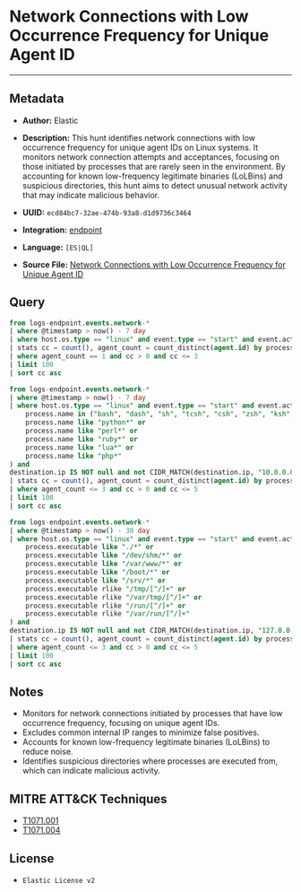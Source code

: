 # Network Connections with Low Occurrence Frequency for Unique Agent ID

---

## Metadata

- **Author:** Elastic
- **Description:** This hunt identifies network connections with low occurrence frequency for unique agent IDs on Linux systems. It monitors network connection attempts and acceptances, focusing on those initiated by processes that are rarely seen in the environment. By accounting for known low-frequency legitimate binaries (LoLBins) and suspicious directories, this hunt aims to detect unusual network activity that may indicate malicious behavior.

- **UUID:** `ecd84bc7-32ae-474b-93a8-d1d9736c3464`
- **Integration:** [endpoint](https://docs.elastic.co/integrations/endpoint)
- **Language:** `[ES|QL]`
- **Source File:** [Network Connections with Low Occurrence Frequency for Unique Agent ID](../queries/command_and_control_via_network_connections_with_low_occurrence_frequency_for_unique_agents.toml)

## Query

```sql
from logs-endpoint.events.network-*
| where @timestamp > now() - 7 day
| where host.os.type == "linux" and event.type == "start" and event.action in ("connection_attempted", "connection_accepted") and destination.ip IS NOT null and not CIDR_MATCH(destination.ip, "10.0.0.0/8", "127.0.0.0/8", "169.254.0.0/16", "172.16.0.0/12", "192.0.0.0/24", "192.0.0.0/29", "192.0.0.8/32", "192.0.0.9/32", "192.0.0.10/32", "192.0.0.170/32", "192.0.0.171/32", "192.0.2.0/24", "192.31.196.0/24", "192.52.193.0/24", "192.168.0.0/16", "192.88.99.0/24", "224.0.0.0/4", "100.64.0.0/10", "192.175.48.0/24","198.18.0.0/15", "198.51.100.0/24", "203.0.113.0/24", "224.0.0.0/4", "240.0.0.0/4", "::1","FE80::/10", "FF00::/8")
| stats cc = count(), agent_count = count_distinct(agent.id) by process.executable
| where agent_count == 1 and cc > 0 and cc <= 3
| limit 100
| sort cc asc
```

```sql
from logs-endpoint.events.network-*
| where @timestamp > now() - 7 day
| where host.os.type == "linux" and event.type == "start" and event.action in ("connection_attempted", "connection_accepted") and (
    process.name in ("bash", "dash", "sh", "tcsh", "csh", "zsh", "ksh", "fish", "socat", "java", "awk", "gawk", "mawk", "nawk", "openssl", "nc", "ncat", "netcat", "nc.openbsd", "telnet") or
    process.name like "python*" or
    process.name like "perl*" or
    process.name like "ruby*" or
    process.name like "lua*" or
    process.name like "php*"
) and
destination.ip IS NOT null and not CIDR_MATCH(destination.ip, "10.0.0.0/8", "127.0.0.0/8", "169.254.0.0/16", "172.16.0.0/12", "192.0.0.0/24", "192.0.0.0/29", "192.0.0.8/32", "192.0.0.9/32", "192.0.0.10/32", "192.0.0.170/32", "192.0.0.171/32", "192.0.2.0/24", "192.31.196.0/24", "192.52.193.0/24", "192.168.0.0/16", "192.88.99.0/24", "224.0.0.0/4", "100.64.0.0/10", "192.175.48.0/24","198.18.0.0/15", "198.51.100.0/24", "203.0.113.0/24", "224.0.0.0/4", "240.0.0.0/4", "::1","FE80::/10", "FF00::/8")
| stats cc = count(), agent_count = count_distinct(agent.id) by process.name
| where agent_count <= 3 and cc > 0 and cc <= 5
| limit 100
| sort cc asc
```

```sql
from logs-endpoint.events.network-*
| where @timestamp > now() - 30 day
| where host.os.type == "linux" and event.type == "start" and event.action in ("connection_attempted", "connection_accepted") and (
    process.executable like "./*" or
    process.executable like "/dev/shm/*" or
    process.executable like "/var/www/*" or
    process.executable like "/boot/*" or
    process.executable like "/srv/*" or
    process.executable rlike "/tmp/[^/]+" or
    process.executable rlike "/var/tmp/[^/]+" or
    process.executable rlike "/run/[^/]+" or
    process.executable rlike "/var/run/[^/]+"
) and
destination.ip IS NOT null and not CIDR_MATCH(destination.ip, "127.0.0.0/8", "169.254.0.0/16", "224.0.0.0/4", "::1")
| stats cc = count(), agent_count = count_distinct(agent.id) by process.executable
| where agent_count <= 3 and cc > 0 and cc <= 5
| limit 100
| sort cc asc
```

## Notes

- Monitors for network connections initiated by processes that have low occurrence frequency, focusing on unique agent IDs.
- Excludes common internal IP ranges to minimize false positives.
- Accounts for known low-frequency legitimate binaries (LoLBins) to reduce noise.
- Identifies suspicious directories where processes are executed from, which can indicate malicious activity.

## MITRE ATT&CK Techniques

- [T1071.001](https://attack.mitre.org/techniques/T1071/001)
- [T1071.004](https://attack.mitre.org/techniques/T1071/004)

## License

- `Elastic License v2`
